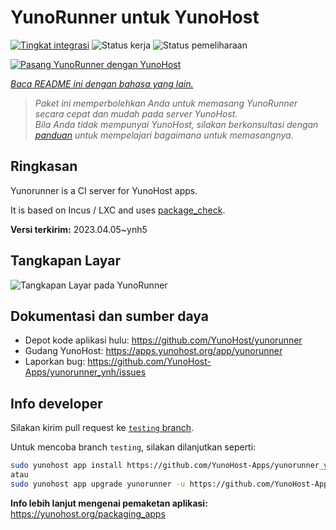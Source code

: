 <!--
N.B.: README ini dibuat secara otomatis oleh <https://github.com/YunoHost/apps/tree/master/tools/readme_generator>
Ini TIDAK boleh diedit dengan tangan.
-->

# YunoRunner untuk YunoHost

[![Tingkat integrasi](https://dash.yunohost.org/integration/yunorunner.svg)](https://ci-apps.yunohost.org/ci/apps/yunorunner/) ![Status kerja](https://ci-apps.yunohost.org/ci/badges/yunorunner.status.svg) ![Status pemeliharaan](https://ci-apps.yunohost.org/ci/badges/yunorunner.maintain.svg)

[![Pasang YunoRunner dengan YunoHost](https://install-app.yunohost.org/install-with-yunohost.svg)](https://install-app.yunohost.org/?app=yunorunner)

*[Baca README ini dengan bahasa yang lain.](./ALL_README.md)*

> *Paket ini memperbolehkan Anda untuk memasang YunoRunner secara cepat dan mudah pada server YunoHost.*  
> *Bila Anda tidak mempunyai YunoHost, silakan berkonsultasi dengan [panduan](https://yunohost.org/install) untuk mempelajari bagaimana untuk memasangnya.*

## Ringkasan

Yunorunner is a CI server for YunoHost apps.

It is based on Incus / LXC and uses [package_check](https://github.com/YunoHost/package_check).


**Versi terkirim:** 2023.04.05~ynh5

## Tangkapan Layar

![Tangkapan Layar pada YunoRunner](./doc/screenshots/screenshot.png)

## Dokumentasi dan sumber daya

- Depot kode aplikasi hulu: <https://github.com/YunoHost/yunorunner>
- Gudang YunoHost: <https://apps.yunohost.org/app/yunorunner>
- Laporkan bug: <https://github.com/YunoHost-Apps/yunorunner_ynh/issues>

## Info developer

Silakan kirim pull request ke [`testing` branch](https://github.com/YunoHost-Apps/yunorunner_ynh/tree/testing).

Untuk mencoba branch `testing`, silakan dilanjutkan seperti:

```bash
sudo yunohost app install https://github.com/YunoHost-Apps/yunorunner_ynh/tree/testing --debug
atau
sudo yunohost app upgrade yunorunner -u https://github.com/YunoHost-Apps/yunorunner_ynh/tree/testing --debug
```

**Info lebih lanjut mengenai pemaketan aplikasi:** <https://yunohost.org/packaging_apps>
